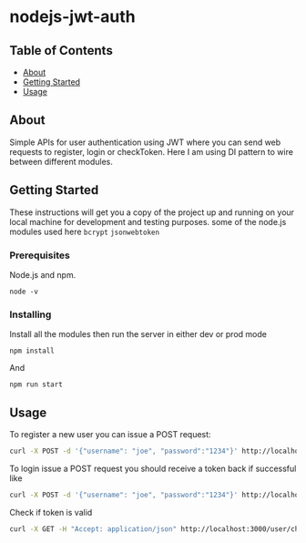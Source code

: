 # nodejs-jwt-auth

## Table of Contents

- [About](#about)
- [Getting Started](#getting_started)
- [Usage](#usage)


## About <a name = "about"></a>

Simple APIs for user authentication using JWT where you can send web requests to register, login or checkToken. Here I am using DI pattern to wire between different modules.  

## Getting Started <a name = "getting_started"></a>

These instructions will get you a copy of the project up and running on your local machine for development and testing purposes. some of the node.js modules used here `bcrypt` `jsonwebtoken`

### Prerequisites

Node.js and npm.

```
node -v
```

### Installing

Install all the modules then run the server in either dev or prod mode

```
npm install
```

And 

```
npm run start
```


## Usage <a name = "usage"></a>

To register a new user you can issue a POST request:

```bash
curl -X POST -d '{"username": "joe", "password":"1234"}' http://localhost:3000/user/register -H "Content-Type: application/json"
```

To login issue a POST request you should receive a token back if successful like

```bash
curl -X POST -d '{"username": "joe", "password":"1234"}' http://localhost:3000/user/login -H "Content-Type: application/json"
```

Check if token is valid

```bash
curl -X GET -H "Accept: application/json" http://localhost:3000/user/checkToken\?token\=eyJhbGciOiJIUzI1NiIsInR5cCI6IkpXVCJ9.eyJ1c2VybmFtZSI6ImJzYnMiLCJleHAiOjE1OTI1NTA1NDQsImlhdCI6MTU5MjU0Njk0NH0.RTFWeuNJw6loxQUUio5KhC7u1ufyfkudbkg21eSUxsg
```
